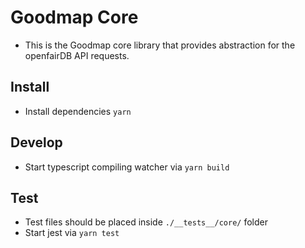 # Goodmap Core

* This is the Goodmap core library that provides abstraction for the openfairDB API requests.

## Install
* Install dependencies
```yarn```
 
## Develop
* Start typescript compiling watcher via ```yarn build```

## Test
* Test files should be placed inside `./__tests__/core/` folder
* Start jest via ```yarn test```
